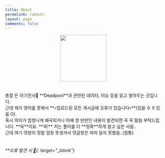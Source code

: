 ```yaml
---
title: About
permalink: /about/
layout: page
comments: false
---
```



<center>
  <img src="https://user-images.githubusercontent.com/74714697/100357357-e9df6b80-3037-11eb-9cdb-fd243f2cb191.png" width="150px" height="150px">
</center>
<br/>
<br/>
총칼 든 아기천사👶 **Deadpool**과 관련된 데이터, 이슈 등을 읽고 쌓아두는 곳입니다. <br/>
근데 제가 영어를 못해서 **💀업로드된 모든 게시글에 오류가 있습니다💀**(있을 수 X 있음 O).<br/>
혹시 의미가 엄청나게 왜곡되거나 아예 영 딴판인 내용이 발견되면 꼭 꼭 말씀 부탁드립니다. **꼭**이요. **꼭!** 저는 풀이를 더 **정확**하게 알고 싶은 사람.. <br/>
근데 여기 댓창이 정말 엄청 못생겨서 댓글창은 차마 달지 못했음..(침통)
<br/>
<br/>

###### **오류 발견 시 [💌](https://github.com/iwdstry/yeieje/issues/new){: target="_blank"} 

